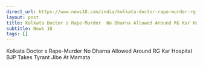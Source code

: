 ```yaml
---
direct_url: https://www.news18.com/india/kolkata-doctor-rape-murder-rg-kar-medical-college-hospital-no-gathering-dharna-allowed-protests-continue-o-bjp-tmc-mamata-banerjee-latest-news-9019003.html
layout: post
title: Kolkata Doctor s Rape-Murder  No Dharna Allowed Around RG Kar Hospital  BJP Takes  Tyrant  Jibe At Mamata
subtitle: News 18
tags: []
---
```


Kolkata Doctor s Rape-Murder  No Dharna Allowed Around RG Kar Hospital  BJP Takes  Tyrant  Jibe At Mamata
